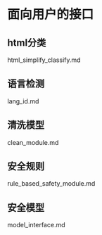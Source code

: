 # 面向用户的接口

## html分类

html_simplify_classify.md

## 语言检测

lang_id.md

## 清洗模型

clean_module.md

## 安全规则

rule_based_safety_module.md

## 安全模型

model_interface.md
